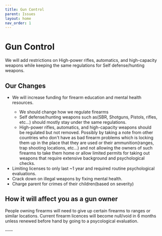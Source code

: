 ```yaml
---
title: Gun Control
parent: Issues
layout: home
nav_order: 1
---
```

<html>
    <h1>Gun Control</h1>
    <p>We will add restrictions on High-power rifles, automatics, and high-capacity weapons while keeping the same regulations for Self defense/hunting weapons.</p>
    <h2>Our Changes</h2>
    <ul>
        <li>We will increase funding for firearm education and mental health resources.</li>
        <ul>
        <li>We should change how we regulate firearms</li>
            <li>Self defense/hunting weapons such as(SBR, Shotguns, Pistols, rifles, etc…) should mostly stay under the same regulations.</li>
            <li>High-power rifles, automatics, and high-capacity weapons should be regulated but not removed. Possibly by taking a note from other countries who don't have as bad firearm problems which is locking them up in the place that they are used or their ammunition(ranges, trap shooting locations, etc…) and not allowing the owners of such firearms to take them home or allow limited permits for taking out weapons that require extensive background and psychological checks.</li>
        </ul>
        <li>Limiting licenses to only last ~1 year and required routine psychological evaluations.</li>
        <li>Crack down on illegal weapons by fixing mental health.</li>
        <li>Charge parent for crimes of their children(based on severity)</li>
    </ul>
    <h2>How it will affect you as a gun owner</h2>
        <p>People owning firearms will need to give up certain firearms to ranges or similar locations. Current firearm licences will become null/void in 6 months unless renewed before hand by going to a psycological evaluation.</p>

</html>
----

